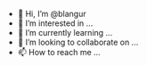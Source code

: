 - 👋 Hi, I’m @blangur
- 👀 I’m interested in ...
- 🌱 I’m currently learning ...
- 💞️ I’m looking to collaborate on ...
- 📫 How to reach me ...

<!---
blangur/blangur is a ✨ special ✨ repository because its `README.md` (this file) appears on your GitHub profile.
You can click the Preview link to take a look at your changes.
--->
